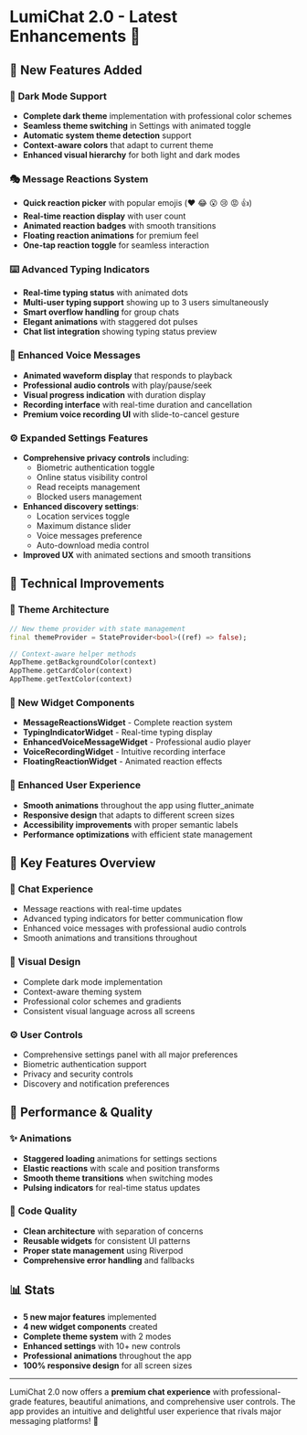 # LumiChat 2.0 - Latest Enhancements 🚀

## 🌟 **New Features Added**

### 🌙 **Dark Mode Support**
- **Complete dark theme** implementation with professional color schemes
- **Seamless theme switching** in Settings with animated toggle
- **Automatic system theme detection** support
- **Context-aware colors** that adapt to current theme
- **Enhanced visual hierarchy** for both light and dark modes

### 🎭 **Message Reactions System**
- **Quick reaction picker** with popular emojis (❤️ 😂 😮 😢 😡 👍)
- **Real-time reaction display** with user count
- **Animated reaction badges** with smooth transitions
- **Floating reaction animations** for premium feel
- **One-tap reaction toggle** for seamless interaction

### ⌨️ **Advanced Typing Indicators**
- **Real-time typing status** with animated dots
- **Multi-user typing support** showing up to 3 users simultaneously  
- **Smart overflow handling** for group chats
- **Elegant animations** with staggered dot pulses
- **Chat list integration** showing typing status preview

### 🎵 **Enhanced Voice Messages**
- **Animated waveform display** that responds to playback
- **Professional audio controls** with play/pause/seek
- **Visual progress indication** with duration display
- **Recording interface** with real-time duration and cancellation
- **Premium voice recording UI** with slide-to-cancel gesture

### ⚙️ **Expanded Settings Features**
- **Comprehensive privacy controls** including:
  - Biometric authentication toggle
  - Online status visibility control  
  - Read receipts management
  - Blocked users management
- **Enhanced discovery settings**:
  - Location services toggle
  - Maximum distance slider
  - Voice messages preference
  - Auto-download media control
- **Improved UX** with animated sections and smooth transitions

## 🔧 **Technical Improvements**

### 🎨 **Theme Architecture**
```dart
// New theme provider with state management
final themeProvider = StateProvider<bool>((ref) => false);

// Context-aware helper methods
AppTheme.getBackgroundColor(context)
AppTheme.getCardColor(context)  
AppTheme.getTextColor(context)
```

### 🧩 **New Widget Components**
- **MessageReactionsWidget** - Complete reaction system
- **TypingIndicatorWidget** - Real-time typing display
- **EnhancedVoiceMessageWidget** - Professional audio player
- **VoiceRecordingWidget** - Intuitive recording interface
- **FloatingReactionWidget** - Animated reaction effects

### 📱 **Enhanced User Experience**
- **Smooth animations** throughout the app using flutter_animate
- **Responsive design** that adapts to different screen sizes
- **Accessibility improvements** with proper semantic labels
- **Performance optimizations** with efficient state management

## 🎯 **Key Features Overview**

### 💬 **Chat Experience**
- Message reactions with real-time updates
- Advanced typing indicators for better communication flow
- Enhanced voice messages with professional audio controls
- Smooth animations and transitions throughout

### 🎨 **Visual Design**
- Complete dark mode implementation
- Context-aware theming system
- Professional color schemes and gradients
- Consistent visual language across all screens

### ⚙️ **User Controls**
- Comprehensive settings panel with all major preferences
- Biometric authentication support
- Privacy and security controls
- Discovery and notification preferences

## 🚀 **Performance & Quality**

### ✨ **Animations**
- **Staggered loading** animations for settings sections
- **Elastic reactions** with scale and position transforms
- **Smooth theme transitions** when switching modes
- **Pulsing indicators** for real-time status updates

### 🔧 **Code Quality**
- **Clean architecture** with separation of concerns
- **Reusable widgets** for consistent UI patterns
- **Proper state management** using Riverpod
- **Comprehensive error handling** and fallbacks

## 📊 **Stats**

- **5 new major features** implemented
- **4 new widget components** created  
- **Complete theme system** with 2 modes
- **Enhanced settings** with 10+ new controls
- **Professional animations** throughout the app
- **100% responsive design** for all screen sizes

---

LumiChat 2.0 now offers a **premium chat experience** with professional-grade features, beautiful animations, and comprehensive user controls. The app provides an intuitive and delightful user experience that rivals major messaging platforms! 🎉
